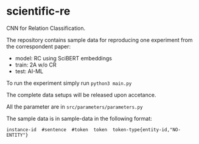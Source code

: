 # scientific-re
CNN for Relation Classification.

The repository contains sample data for reproducing one experiment from the correspondent paper:
  - model: RC using SciBERT embeddings
  - train: 2A w/o CR
  - test: AI-ML
  
To run the experiment simply run ``python3 main.py``

The complete data setups will be released upon accetance.

All the parameter are in ``src/parameters/parameters.py``

The sample data is in sample-data in the following format:

``instance-id  #sentence  #token  token  token-type{entity-id,"NO-ENTITY"}``
